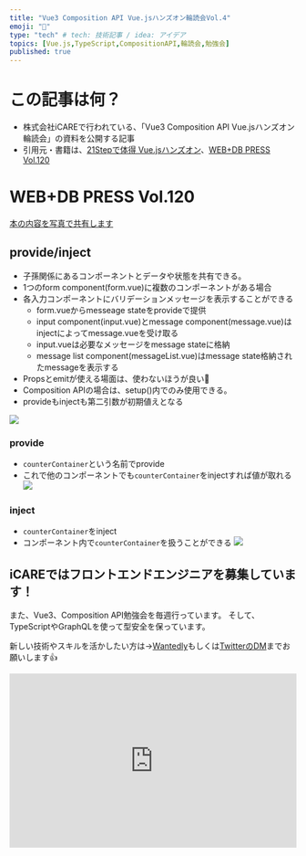 ```yaml
---
title: "Vue3 Composition API Vue.jsハンズオン輪読会Vol.4"
emoji: "🚚"
type: "tech" # tech: 技術記事 / idea: アイデア
topics: [Vue.js,TypeScript,CompositionAPI,輪読会,勉強会]
published: true
---
```


# この記事は何？
- 株式会社iCAREで行われている、「Vue3 Composition API Vue.jsハンズオン輪読会」の資料を公開する記事
- 引用元・書籍は、[21Stepで体得 Vue.jsハンズオン](https://amzn.to/349Q6DJ)、[WEB+DB PRESS Vol.120](https://amzn.to/2KUVUee)


# WEB+DB PRESS Vol.120
[本の内容を写真で共有します](https://drive.google.com/file/d/1XKeAxZ24znxj4z8OIe9Ty-wQlp6ifnym/view?usp=sharing)

## provide/inject
- 子孫関係にあるコンポーネントとデータや状態を共有できる。
- 1つのform component(form.vue)に複数のコンポーネントがある場合
- 各入力コンポーネントにバリデーションメッセージを表示することができる
    - form.vueからmesseage stateをprovideで提供
    - input component(input.vue)とmessage component(message.vue)はinjectによってmessage.vueを受け取る
    - input.vueは必要なメッセージをmessage stateに格納
    - message list component(messageList.vue)はmessage state格納されたmessageを表示する
- Propsとemitが使える場面は、使わないほうが良い🤔
- Composition APIの場合は、setup()内でのみ使用できる。
- provideもinjectも第二引数が初期値えとなる

![](https://res.cloudinary.com/dwq6umozu/image/upload/v1610416041/Group_1_wxhurh.png)

### provide
- `counterContainer`という名前でprovide
- これで他のコンポーネントでも`counterContainer`をinjectすれば値が取れる
![](https://res.cloudinary.com/dwq6umozu/image/upload/v1610416641/carbon_26_etm5yz.png)
### inject
- `counterContainer`をinject
- コンポーネント内で`counterContainer`を扱うことができる
![](https://res.cloudinary.com/dwq6umozu/image/upload/v1610416642/carbon_27_eq0wwv.png)

## iCAREではフロントエンドエンジニアを募集しています！
また、Vue3、Composition 	API勉強会を毎週行っています。
そして、TypeScriptやGraphQLを使って型安全を保っています。

新しい技術やスキルを活かしたい方は→[Wantedly](https://www.wantedly.com/projects/549145)もしくは[TwitterのDM](https://twitter.com/watsuyo_2)までお願いします👍
<iframe frameborder='0' height='305px' name='wantedly_project_widget_549145' scrolling='no' src='https://platform.wantedly.com/projects/549145' style='border: none; max-width: 100%; min-width: 240px; width: 540px;'></iframe>
